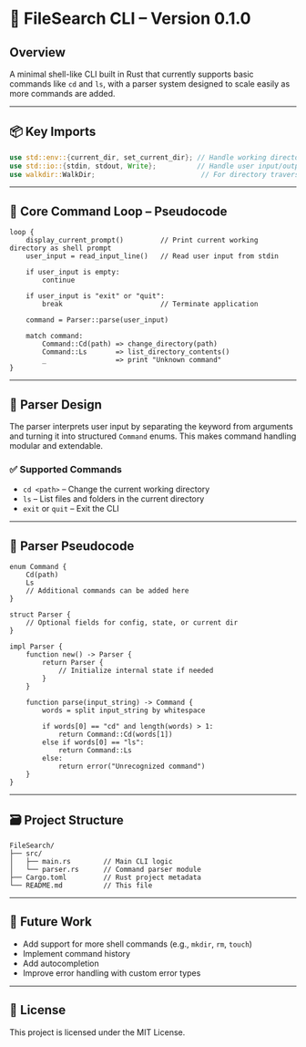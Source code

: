 # 🧰 FileSearch CLI – Version 0.1.0

## Overview

A minimal shell-like CLI built in Rust that currently supports basic commands like `cd` and `ls`, with a parser system designed to scale easily as more commands are added.

---

## 📦 Key Imports

```rust
use std::env::{current_dir, set_current_dir}; // Handle working directories
use std::io::{stdin, stdout, Write};          // Handle user input/output
use walkdir::WalkDir;                          // For directory traversal
```

---

## 🔄 Core Command Loop – Pseudocode

```pseudocode
loop {
    display_current_prompt()         // Print current working directory as shell prompt
    user_input = read_input_line()   // Read user input from stdin

    if user_input is empty:
        continue

    if user_input is "exit" or "quit":
        break                        // Terminate application

    command = Parser::parse(user_input)

    match command:
        Command::Cd(path) => change_directory(path)
        Command::Ls       => list_directory_contents()
        _                 => print "Unknown command"
}
```

---

## 🧩 Parser Design

The parser interprets user input by separating the keyword from arguments and turning it into structured `Command` enums. This makes command handling modular and extendable.

### ✅ Supported Commands

- `cd <path>` – Change the current working directory
- `ls` – List files and folders in the current directory
- `exit` or `quit` – Exit the CLI

---

## 🧠 Parser Pseudocode

```pseudocode
enum Command {
    Cd(path)
    Ls
    // Additional commands can be added here
}

struct Parser {
    // Optional fields for config, state, or current dir
}

impl Parser {
    function new() -> Parser {
        return Parser {
            // Initialize internal state if needed
        }
    }

    function parse(input_string) -> Command {
        words = split input_string by whitespace

        if words[0] == "cd" and length(words) > 1:
            return Command::Cd(words[1])
        else if words[0] == "ls":
            return Command::Ls
        else:
            return error("Unrecognized command")
    }
}
```

---

## 🗃️ Project Structure

```
FileSearch/
├── src/
│   ├── main.rs        // Main CLI logic
│   └── parser.rs      // Command parser module
├── Cargo.toml         // Rust project metadata
└── README.md          // This file
```

---

## 🚀 Future Work

- Add support for more shell commands (e.g., `mkdir`, `rm`, `touch`)
- Implement command history
- Add autocompletion
- Improve error handling with custom error types

---

## 📄 License

This project is licensed under the MIT License.
